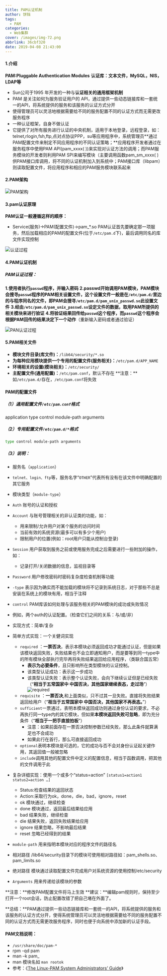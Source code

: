 ```yaml
---
title: PAM认证机制
author: 饼铛
tags:
  - PAM
categories:
  - Web集群
cover: /images/img-72.png
abbrlink: 36cbf320
date: 2019-04-08 21:43:00
---
```

#### 1.介绍
**PAM:Pluggable Authentication Modules**
**认证库：文本文件，MySQL，NIS，LDAP等**
* Sun公司于1995 年开发的一种与**认证相关的通用框架机制**
* PAM 是关注如何为服务验证用户的 API，通过提供一些动态链接库和一套统一的API，将系统提供的服务和该服务的认证方式分开
* 使得管理员可以灵活地根据需要给不同的服务配置不同的认证方式而无需更改服务程序
* 一种认证框架，自身不做认证
* 它提供了对所有服务进行认证的中央机制，适用于本地登录，远程登录，如：telnet,rlogin,fsh,ftp,点对点协议PPP，su等应用程序中，系统管理员**通过PAM配置文件来制定不同应用程序的不同认证策略；**应用程序开发者通过在服务程序中使用PAM API(pam_xxxx( ))来实现对认证方法的调用；而PAM服务模块的开发者则利用PAM SPI来编写模块（主要调用函数pam_sm_xxxx( )供PAM接口库调用，将不同的认证机制加入到系统中；PAM接口库（libpam）则读取配置文件，将应用程序和相应的PAM服务模块联系起来

#### 2.PAM架构
![PAM架构](/images/img-18.png)

#### 3.pam认证原理
**PAM认证一般遵循这样的顺序：** 
* Service(服务)→PAM(配置文件)→pam_*.so
PAM认证首先要确定那一项服务，然后加载相应的PAM的配置文件(位于`/etc/pam.d`下)，最后调用同名的库文件实现控制

![认证过程](/images/img-19.png)

#### 4.PAM认证机制
##### PAM认证过程：
**1.使用者执行`passwd`程序，并输入密码**
**2.passwd开始调用PAM模块，PAM模块会搜寻`passwd`程序的PAM相关设置文件，这个设置文件一般是在`/etc/pam.d/`里边的与程序同名的文件，即PAM会搜寻`/etc/pam.d/pam_unix_passwd.so`此设置文件**
**3.经由`/etc/pam.d/pam_unix_passwd.so`设定文件的数据，取用PAM所提供的相关模块来进行验证**
**4.将验证结果回传给`passwd`这个程序，而`passwd`这个程序会根据PAM回传的结果决定下一个动作**（重新输入密码或者通过验证）

![PAN认证过程](/images/img-20.png)

#### 5.PAM相关文件
* **模块文件目录(库文件)：**`/lib64/security/*.so`
* **为每种应用模块提供一个专用的配置文件(服务相关)：**`/etc/pam.d/APP_NAME`
* **环境相关的设置(模块相关)：**`/etc/security/`
* **主配置文件(通用配置)：**`/etc/pam.conf`，默认不存在
**注意：**如`/etc/pam.d/`存在，`/etc/pam.conf`将失效

#### PAM的配置文件
##### （1）通用配置文件`/etc/pam.conf`格式
application type control module-path arguments

##### （2）专用配置文件`/etc/pam.d/*`格式
```bash
type control module-path arguments
```
##### （3）说明：
* 服务名（`application`）
 * `telnet、login、ftp`等，服务名字“`OTHER`”代表所有没有在该文件中明确配置的其它服务
* 模块类型（`module-type`）
 * `Auth` 账号的认证和授权
 * `Account` 与账号管理相关的非认证类的功能，如：
   * 用来限制/允许用户对某个服务的访问时间
   * 当前有效的系统资源(最多可以有多少个用户)
   * 限制用户的位置(例如：root用户只能从控制台登录)
 * `Session` 用户获取到服务之前或使用服务完成之后需要进行一些附加的操作，如：
   * 记录打开/关闭数据的信息，监视目录等
 * `Password` 用户修改密码时密码复杂度检查机制等功能
 * `-type` 表示因为确实而不能加载的模块将不记录到系统日志，对于那些不总是安装在系统上的模块有用，相当于注释
 
* `control` PAM库该如何处理与该服务相关的PAM模块的成功或失败情况
 * 例如，两个auth的认证配置。（检查它们之间的关系：与/或/非）
 * 实现方式：简单/复杂
 * 简单方式实现：一个关健词实现
   * `required` ：**一票否决**，表示本模块必须返回成功才能通过认证，但是如果该模块返回失败，失败结果也不会立即通知用户，而是要等到同一type中的所有模块全部执行完毕再将失败结果返回给应用程序，（类联合国五常）
     * **表示为必要条件**，且只影响所在类型模块的认证控制。
     * 该类型认证成功：表示这一步成功
     * 该类型认证失败：表示整个认证失败，会向下继续认证但是已经失败（“**相当于五常国家中 中国否决，其他国家继续表态，走过场**”）
![required](/images/img-22.png)
   * `requisite` ：**一票否决**,和上面类似，只不过其一旦失败。直接将失败结果返回给用户（“**相当于五常国家中 中国否决，其他国家不再表态。**”）
   * `sufficient`一票通过，表明本模块返回成功则通过身份认证的要求，不必再执行同一type内的其它模块，但如果**本模块返回失败可忽略**，即为充分条件（“**相当于一把手直接拍板**”）
     * 注意：如果前面存在一票否决控制参数已经失败，那么此条件就算满足也不会成功
     * 如果此行在首行，那么可直接返回成功
   * `optional`表明本模块是可选的，它的成功与否不会对身份认证起关键作用，其返回值一般被忽略
   * `include`调用其他的配置文件中定义的配置信息，相当于函数调用，把其他的文件调用于此
 * 复杂详细实现：使用一个或多个“status=action”
`[status1=action1 status2=action …]`
   * Status:检查结果的返回状态
   * Action:采取行为ok，done，die，bad，ignore，reset
   * ok 模块通过，继续检查
   * done 模块通过，返回最后结果给应用
   * bad 结果失败，继续检查
   * die 结果失败，返回失败结果给应用
   * ignore 结果忽略，不影响最后结果
   * reset 忽略已经得到的结果

* `module-path` 用来指明本模块对应的程序文件的路径名
 * 相对路径	/lib64/security目录下的模块可使用相对路径如：pam_shells.so、pam_limits.so
 * 绝对路径	模块通过读取配置文件完成用户对系统资源的使用控制/etc/security
* `Arguments` 用来传递给该模块的参数
 
**注意：**修改PAM配置文件将马上生效
**建议：**编辑pam规则时，保持至少打开一个root会话，防止配置改错了把自己堵在外面了。

**总结：**PAM通过提供一些动态链接库和一套统一的API，将系统提供的服务和该服务的认证方式分开，使得系统管理员可以灵活地根据需要给不同的服务配置不同的认证方式而无需更改服务程序，同时也便于向系统中添加新的认证手段。

#### PAM文档说明：
* `/usr/share/doc/pam-*` 
* rpm -qd pam
* man –k pam_
* man 模块名如 `man rootok`
* 参考：《[The Linux-PAM System Administrators’ Guide](http://linux-pam.org/Linux-PAM-html/)》
